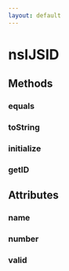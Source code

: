 ```yaml
---
layout: default
---
```


# nsIJSID #

## Methods ##

### equals ###

### toString ###

### initialize ###

### getID ###

## Attributes ##

### name ###

### number ###

### valid ###
